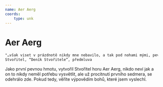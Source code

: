```yaml
---
name: Aer Aerg
coords: 
    type: unk
---
```

# Aer Aerg
```txt
"…však viset v prázdnotě nikdy mne nebavilo, a tak pod nohami mými, pevná země bude."
Stvořitel, “Deník Stvořitele”, předmluva
```

Jako první pevnou hmotu, vytvořil Stvořitel horu Aer Aerg, nikdo neví jak a on to nikdy neměl potřebu vysvětlit, ale už procitnutí prvního sedmera, se odehrálo zde. Pokud tedy, věříte výpovědím bohů, které jsem vyslechl.

